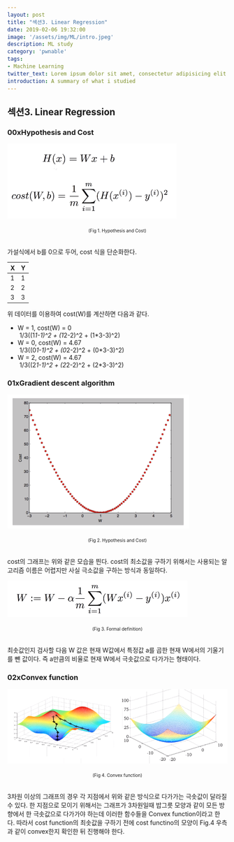 ```yaml
---
layout: post
title: "섹션3. Linear Regression"
date: 2019-02-06 19:32:00
image: '/assets/img/ML/intro.jpeg'
description: ML study
category: 'pwnable'
tags:
- Machine Learning
twitter_text: Lorem ipsum dolor sit amet, consectetur adipisicing elit.
introduction: A summary of what i studied
---
```


## 섹션3. Linear Regression

### 00xHypothesis and Cost
 ![problem](/assets/img/ML/section3/figure1.PNG "Hypothesis and Cost")
<center><font size="0.5em">(Fig 1. Hypothesis and Cost)</font></center><br>

가설식에서 b를 0으로 두어, cost 식을 단순화한다.

 X | Y
 ---- | ----
 1 | 1
 2 | 2
 3 | 3

위 데이터를 이용하여 cost(W)를 계산하면 다음과 같다.
 - W = 1, cost(W) = 0<br>
    &nbsp;1/3((1*1-1)^2 + (1*2-2)^2 + (1*3-3)^2)
 - W = 0, cost(W) = 4.67<br>
    &nbsp;1/3((0*1-1)^2 + (0*2-2)^2 + (0*3-3)^2)
 - W = 2, cost(W) = 4.67<br>
    &nbsp;1/3((2*1-1)^2 + (2*2-2)^2 + (2*3-3)^2)

### 01xGradient descent algorithm

 ![problem](/assets/img/ML/section3/figure2.PNG "Hypothesis and Cost")
<center><font size="0.5em">(Fig 2. Hypothesis and Cost)</font></center><br>

cost의 그래프는 위와 같은 모습을 띈다. cost의 최소값을 구하기 위해서는 사용되는 알고리즘 이름은 어렵지만 사실 극소값을 구하는 방식과 동일하다.

 ![problem](/assets/img/ML/section3/figure3.PNG "Formal definition")
<center><font size="0.5em">(Fig 3. Formal definition)</font></center><br>

최솟값인지 검사할 다음 W 값은 현재 W값에서 특정값 a를 곱한 현재 W에서의 기울기를 뺀 값이다. 즉 a만큼의 비율로 현재 W에서 극솟값으로 다가가는 형태이다.<br>

### 02xConvex function

 ![problem](/assets/img/ML/section3/figure4.PNG "Convex function")
<center><font size="0.5em">(Fig 4. Convex function)</font></center><br>

3차원 이상의 그래프의 경우 각 지점에서 위와 같은 방식으로 다가가는 극솟값이 달라질 수 있다. 한 지점으로 모이기 위해서는 그래프가 3차원일때 밥그릇 모양과 같이 모든 방향에서 한 극솟값으로 다가가야 하는데 이러한 함수들을 Convex function이라고 한다. 따라서 cost function의 최솟값을 구하기 전에 cost functino의 모양이 Fig.4 우측과 같이 convex한지 확인한 뒤 진행해야 한다.